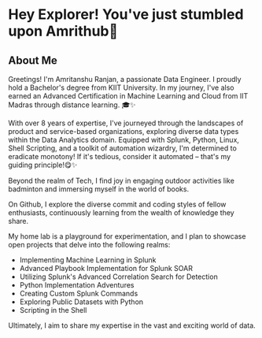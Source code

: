 <h1>Hey Explorer! You've just stumbled upon Amrithub<span class="emoji">🤝</span></h1>
<h2>About Me</h2>
<p>Greetings! I'm Amritanshu Ranjan, a passionate Data Engineer. I proudly hold a Bachelor's degree from KIIT University. In my journey, I've also earned an Advanced Certification in Machine Learning and Cloud from IIT Madras through distance learning. 🎓✨</p>
<p>With over 8 years of expertise, I've journeyed through the landscapes of product and service-based organizations, exploring diverse data types within the Data Analytics domain. Equipped with Splunk, Python, Linux, Shell Scripting, and a toolkit of automation wizardry, I'm determined to eradicate monotony! If it's tedious, consider it automated – that's my guiding principle!😋✨</p>
<p>Beyond the realm of Tech, I find joy in engaging outdoor activities like badminton and immersing myself in the world of books.</p>
<p>On Github, I explore the diverse commit and coding styles of fellow enthusiasts, continuously learning from the wealth of knowledge they share.</p>
<p>My home lab is a playground for experimentation, and I plan to showcase open projects that delve into the following realms:</p>
<ul>
    <li>Implementing Machine Learning in Splunk</li>
    <li>Advanced Playbook Implementation for Splunk SOAR</li>
    <li>Utilizing Splunk's Advanced Correlation Search for Detection</li>
    <li>Python Implementation Adventures</li>
    <li>Creating Custom Splunk Commands</li>
    <li>Exploring Public Datasets with Python</li>
    <li>Scripting in the Shell</li>
</ul>
<p>Ultimately, I aim to share my expertise in the vast and exciting world of data.</p>


